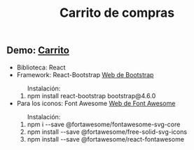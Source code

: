 <header>
  <h1>Carrito de compras</h1>
</header>      
      
<h2>Demo: <a href="https://dperezlaborda.github.io/carrito-de-compras/">Carrito</a> </h2>
<ul>
   <li>Biblioteca: React</li>
    <li>Framework: React-Bootstrap <a href="https://react-bootstrap.github.io/getting-started/introduction">Web de Bootstrap</a></li>
        <ol> Instalación: 
          <li>npm install react-bootstrap bootstrap@4.6.0</li>
        </ol>
    <li>Para los iconos: Font Awesome <a href="https://fontawesome.com/v5.15/how-to-use/on-the-web/using-with/react">Web de Font Awesome</a></li>
  <ol>Instalación:
    <li>npm i --save @fortawesome/fontawesome-svg-core</li>
    <li>npm install --save @fortawesome/free-solid-svg-icons</li>
    <li>npm install --save @fortawesome/react-fontawesome</li>
  </ol>
</ul>
